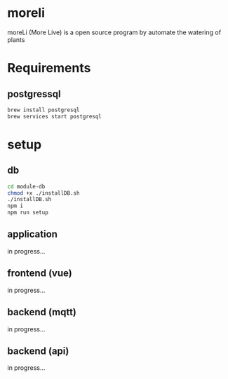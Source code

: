# moreli
moreLi (More Live) is a open source program by automate the watering of plants

# Requirements
## postgressql
```bash
brew install postgresql
brew services start postgresql
```

# setup
## db
```bash
cd module-db
chmod +x ./installDB.sh
./installDB.sh
npm i
npm run setup
```

## application
in progress...

## frontend (vue)
in progress...

## backend (mqtt)
in progress...

## backend (api)
in progress...
